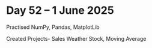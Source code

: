 # Day 52 – 1 June 2025

Practised NumPy, Pandas, MatplotLib

Created Projects-
Sales
Weather
Stock, Moving Average